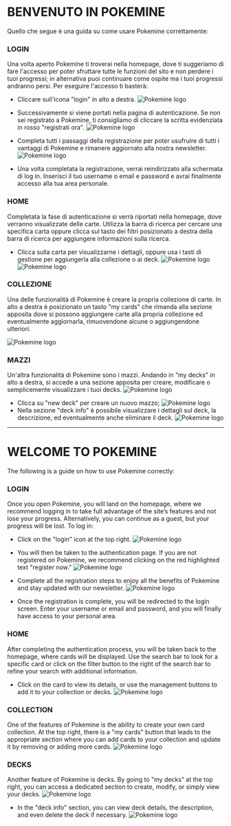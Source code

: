 # BENVENUTO IN POKEMINE

Quello che segue è una guida su come usare Pokemine correttamente:

### LOGIN
Una volta aperto Pokemine ti troverai nella homepage, dove ti suggeriamo di fare l'accesso per poter sfruttare tutte le funzioni del sito e non perdere i tuoi progressi; in alternativa puoi continuare come ospite ma i tuoi progressi andranno persi. Per eseguire l'accesso ti basterà:
- Cliccare sull'icona "login" in alto a destra.
![Pokemine logo](/manuale_utente/pics/home1.png)

- Successivamente si viene portati nella pagina di autenticazione. Se non sei registrato a Pokemine, ti consigliamo di cliccare la scritta evidenziata in rosso "registrati ora".
![Pokemine logo](/manuale_utente/pics/login.png)
- Completa tutti i passaggi della registrazione per poter usufruire di tutti i vantaggi di Pokemine e rimanere aggiornato alla nostra newsletter.
![Pokemine logo](/manuale_utente/pics/registration.png)
- Una volta completata la registrazione, verrai reindirizzato alla schermata di log in. Inserisci il tuo username o email e password e avrai finalmente accesso alla tua area personale.

### HOME
Completata la fase di autenticazione si verrà riportati nella homepage, dove verranno visualizzate delle carte. Utilizza la barra di ricerca per cercare una specifica carta oppure clicca sul tasto dei filtri posizionato a destra della barra di ricerca per aggiungere informazioni sulla ricerca.
- Clicca sulla carta per visualizzarne i dettagli, oppure usa i tasti di gestione per aggiungerla alla collezione o ai deck.
![Pokemine logo](/manuale_utente/pics/mycards2.png)
![Pokemine logo](/manuale_utente/pics/filters.png)

### COLLEZIONE
Una delle funzionalità di Pokemine è creare la propria collezione di carte. In alto a destra è posizionato un tasto "my cards" che rimanda alla sezione apposita dove si possono aggiungere carte alla propria collezione ed eventualmente aggiornarla, rimuovendone alcune o aggiungendone ulteriori.

![Pokemine logo](/manuale_utente/pics/mycards1.png)

### MAZZI
Un'altra funzionalità di Pokemine sono i mazzi. Andando in "my decks" in alto a destra, si accede a una sezione apposita per creare, modificare o semplicemente visualizzare i tuoi decks.
![Pokemine logo](/manuale_utente/pics/mydecks.png)
- Clicca su "new deck" per creare un nuovo mazzo;
![Pokemine logo](/manuale_utente/pics/deckcreation.png)
- Nella sezione "deck info" è possibile visualizzare i dettagli sul deck, la descrizione, ed eventualmente anche eliminare il deck.
![Pokemine logo](/manuale_utente/pics/deckinfo.png)

---

# WELCOME TO POKEMINE

The following is a guide on how to use Pokemine correctly:

### LOGIN
Once you open Pokemine, you will land on the homepage, where we recommend logging in to take full advantage of the site’s features and not lose your progress. Alternatively, you can continue as a guest, but your progress will be lost. To log in:
- Click on the "login" icon at the top right.
![Pokemine logo](/manuale_utente/pics/home1.png)
- You will then be taken to the authentication page. If you are not registered on Pokemine, we recommend clicking on the red highlighted text "register now."
![Pokemine logo](/manuale_utente/pics/login.png)

- Complete all the registration steps to enjoy all the benefits of Pokemine and stay updated with our newsletter.
![Pokemine logo](/manuale_utente/pics/registration.png)
- Once the registration is complete, you will be redirected to the login screen. Enter your username or email and password, and you will finally have access to your personal area.

### HOME
After completing the authentication process, you will be taken back to the homepage, where cards will be displayed. Use the search bar to look for a specific card or click on the filter button to the right of the search bar to refine your search with additional information.
- Click on the card to view its details, or use the management buttons to add it to your collection or decks.
![Pokemine logo](/manuale_utente/pics/filters.png)

### COLLECTION
One of the features of Pokemine is the ability to create your own card collection. At the top right, there is a "my cards" button that leads to the appropriate section where you can add cards to your collection and update it by removing or adding more cards.
![Pokemine logo](/manuale_utente/pics/mycards1.png)

### DECKS
Another feature of Pokemine is decks. By going to "my decks" at the top right, you can access a dedicated section to create, modify, or simply view your decks.
![Pokemine logo](/manuale_utente/pics/deckcreation.png)
- In the "deck info" section, you can view deck details, the description, and even delete the deck if necessary.
![Pokemine logo](/manuale_utente/pics/deckinfo.png)
